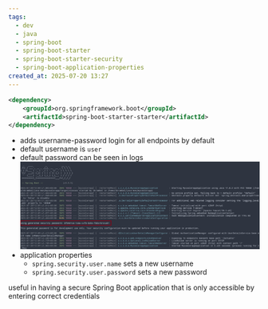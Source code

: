 ```yaml
---
tags:
  - dev
  - java
  - spring-boot
  - spring-boot-starter
  - spring-boot-starter-security
  - spring-boot-application-properties
created_at: 2025-07-20 13:27
---
```

```xml
<dependency>
	<groupId>org.springframework.boot</groupId>
	<artifactId>spring-boot-starter-starter</artifactId>
</dependency>
```
- adds username-password login for all endpoints by default
- default username is `user`
- default password can be seen in logs
	![](attachments/Pasted%20image%2020250720121147.png)
- application properties
	- `spring.security.user.name` sets a new username
	- `spring.security.user.password` sets a new password

useful in having a secure Spring Boot application that is only accessible by entering correct credentials